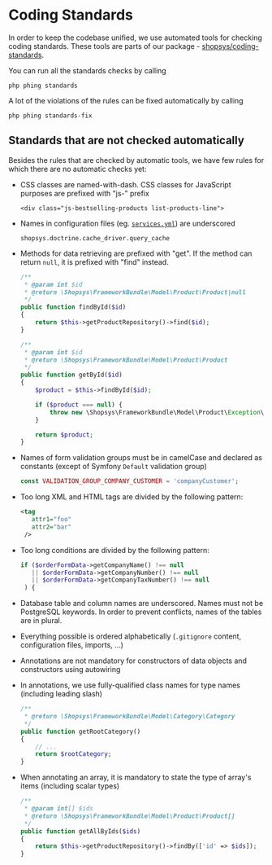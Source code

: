 # Coding Standards

In order to keep the codebase unified, we use automated tools for checking coding standards. These tools are parts of our package - [shopsys/coding-standards](https://github.com/shopsys/coding-standards/).

You can run all the standards checks by calling
```
php phing standards
```
A lot of the violations of the rules can be fixed automatically by calling
```
php phing standards-fix
```

## Standards that are not checked automatically
Besides the rules that are checked by automatic tools, we have few rules for which there are no automatic checks yet:

- CSS classes are named-with-dash. CSS classes for JavaScript purposes are prefixed with "js-" prefix
    ```
    <div class="js-bestselling-products list-products-line">
    ```

- Names in configuration files (eg. [`services.yml`](../../src/Shopsys/ShopBundle/Resources/config/services.yml)) are underscored
    ```
    shopsys.doctrine.cache_driver.query_cache
    ```

- Methods for data retrieving are prefixed with "get". If the method can return `null`, it is prefixed with "find" instead.
    ```php
    /**
     * @param int $id
     * @return \Shopsys\FrameworkBundle\Model\Product\Product|null
     */
    public function findById($id)
    {
        return $this->getProductRepository()->find($id);
    }
    
    /**
     * @param int $id
     * @return \Shopsys\FrameworkBundle\Model\Product\Product
     */
    public function getById($id)
    {
        $product = $this->findById($id);

        if ($product === null) {
            throw new \Shopsys\FrameworkBundle\Model\Product\Exception\ProductNotFoundException('Product with ID ' . $id . ' does not exist.');
        }

        return $product;
    }
    ```
- Names of form validation groups must be in camelCase and declared as constants (except of Symfony `Default` validation group)
    ```php
    const VALIDATION_GROUP_COMPANY_CUSTOMER = 'companyCustomer';
    ```
- Too long XML and HTML tags are divided by the following pattern:
    ```xml
    <tag
       attr1="foo"
       attr2="bar"
     />
    ```
- Too long conditions are divided by the following pattern:
    ```php
    if ($orderFormData->getCompanyName() !== null
       || $orderFormData->getCompanyNumber() !== null
       || $orderFormData->getCompanyTaxNumber() !== null
     ) {
    ```
- Database table and column names are underscored. Names must not be PostgreSQL keywords. In order to prevent conflicts, names of the tables are in plural.
- Everything possible is ordered alphabetically (`.gitignore` content, configuration files, imports, ...)
- Annotations are not mandatory for constructors of data objects and constructors using autowiring
- In annotations, we use fully-qualified class names for type names (including leading slash)
    ```php
    /**
     * @return \Shopsys\FrameworkBundle\Model\Category\Category
     */
    public function getRootCategory()
    {
        // ...
        return $rootCategory;
    }
    ```
- When annotating an array, it is mandatory to state the type of array's items (including scalar types)
    ```php
    /**
     * @param int[] $ids
     * @return \Shopsys\FrameworkBundle\Model\Product\Product[]
     */
    public function getAllByIds($ids)
    {
        return $this->getProductRepository()->findBy(['id' => $ids]);
    }
    ```
